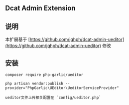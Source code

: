 ## Dcat Admin Extension

## 说明
本扩展基于 [https://github.com/jqhph/dcat-admin-ueditor](https://github.com/jqhph/dcat-admin-ueditor) 修改


## 安装
    composer require php-garlic/ueditor
    
    php artisan vendor:publish --provider="PhpGarlic\UEditor\UeditorServiceProvider"
    
    ueditor文件上传相关配置在 `config/ueditor.php`

